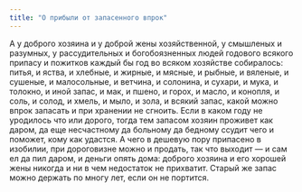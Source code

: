 ```yaml
---
title: "О прибыли от запасенного впрок"
---
```


А у доброго хозяина и у доброй жены хозяйственной, у смышленых и разумных, у рассудительных и богобоязненных людей годового всякого припасу и пожитков каждый бы год во всяком хозяйстве собиралось: питья, и яства, и хлебные, и жирные, и мясные, и рыбные, и вяленые, и сушеные, и малосольные, и ветчина, и солонина, и сухари, и мука, и толокно, и иной запас, и мак, и пшено, и горох, и масло, и конопля, и соль, и солод, и хмель, и мыло, и зола, и всякий запас, какой можно впрок запасать и при хранении не сгноить. Если в каком году не уродилось что или дорого, тогда тем запасом хозяин проживет как даром, да еще несчастному да больному да бедному ссудит чего и поможет, кому как удастся. А чего в дешевую пору припасено в изобилии, при дороговизне можно и продать, так что выходит — и сам ел да пил даром, и деньги опять дома: доброго хозяина и его хорошей жены никогда и ни в чем недостаток не прихватит. Старый же запас можно держать по многу лет, если он не портится.
